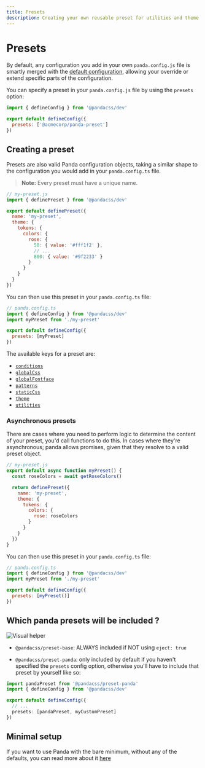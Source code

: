 ```yaml
---
title: Presets
description: Creating your own reusable preset for utilities and theme
---
```


# Presets

By default, any configuration you add in your own `panda.config.js` file is smartly merged with the
[default configuration](#), allowing your override or extend specific parts of the configuration.

You can specify a preset in your `panda.config.js` file by using the `presets` option:

```js
import { defineConfig } from '@pandacss/dev'

export default defineConfig({
  presets: ['@acmecorp/panda-preset']
})
```

## Creating a preset

Presets are also valid Panda configuration objects, taking a similar shape to the configuration you would add in your `panda.config.ts` file.

> **Note:** Every preset must have a unique name.

```js
// my-preset.js
import { definePreset } from '@pandacss/dev'

export default definePreset({
  name: 'my-preset',
  theme: {
    tokens: {
      colors: {
        rose: {
          50: { value: '#fff1f2' },
          // ...
          800: { value: '#9f2233' }
        }
      }
    }
  }
})
```

You can then use this preset in your `panda.config.ts` file:

```js
// panda.config.ts
import { defineConfig } from '@pandacss/dev'
import myPreset from './my-preset'

export default defineConfig({
  presets: [myPreset]
})
```

The available keys for a preset are:

- [`conditions`](/docs/concepts/conditional-styles)
- [`globalCss`](/docs/concepts/writing-styles#global-styles)
- [`globalFontface`](/docs/guides/fonts#global-font-face)
- [`patterns`](/docs/concepts/patterns)
- [`staticCss`](/docs/guides/static)
- [`theme`](/docs/customization/theme)
- [`utilities`](/docs/customization/utilities)

### Asynchronous presets

There are cases where you need to perform logic to determine the content of your preset, you'd call functions to do this. In cases where they're asynchronous; panda allows promises, given that they resolve to a valid preset object.

```js
// my-preset.js
export default async function myPreset() {
  const roseColors = await getRoseColors()

  return definePreset({
    name: 'my-preset',
    theme: {
      tokens: {
        colors: {
          rose: roseColors
        }
      }
    }
  })
}
```

You can then use this preset in your `panda.config.ts` file:

```js
// panda.config.ts
import { defineConfig } from '@pandacss/dev'
import myPreset from './my-preset'

export default defineConfig({
  presets: [myPreset()]
})
```

## Which panda presets will be included ?

![Visual helper](/stately-presets-merging.png)

- `@pandacss/preset-base`:
  ALWAYS included if NOT using `eject: true`

- `@pandacss/preset-panda`:
  only included by default if you haven't specified the `presets` config option, otherwise you'll have to include that preset by yourself like so:

```ts
import pandaPreset from '@pandacss/preset-panda'
import { defineConfig } from '@pandacss/dev'

export default defineConfig({
  // ...
  presets: [pandaPreset, myCustomPreset]
})
```

## Minimal setup

If you want to use Panda with the bare minimum, without any of the defaults, you can read more about it [here](/docs/guides/minimal-setup)
